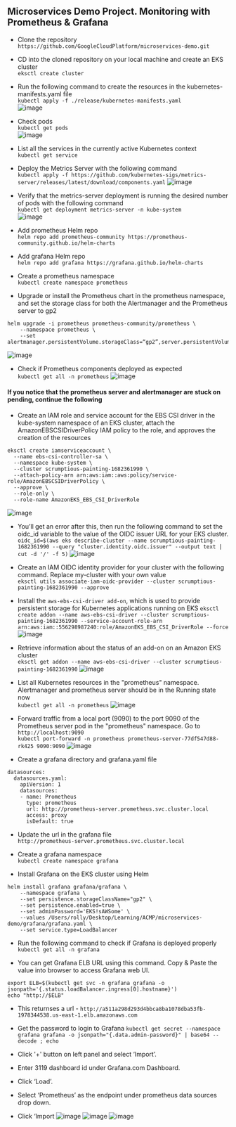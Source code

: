 ## Microservices Demo Project. Monitoring with Prometheus & Grafana

* Clone the repository <br>
```https://github.com/GoogleCloudPlatform/microservices-demo.git``` <br>

* CD into the cloned repository on your local machine and create an EKS cluster <br>
```eksctl create cluster``` <br>

* Run the following command to create the resources in the kubernetes-manifests.yaml file <br>
```kubectl apply -f ./release/kubernetes-manifests.yaml``` <br>
![image](https://user-images.githubusercontent.com/31238382/234110703-d6ab5a9e-3bd8-4ae2-a829-6d9d00755006.png)

* Check pods <br>
```kubectl get pods``` <br>
![image](https://user-images.githubusercontent.com/31238382/234110744-29b5b8fc-ffb1-4001-874f-c9819f731b66.png)

* List all the services in the currently active Kubernetes context <br>
```kubectl get service``` <br> 

* Deploy the Metrics Server with the following command <br>
```kubectl apply -f https://github.com/kubernetes-sigs/metrics-server/releases/latest/download/components.yaml```
![image](https://user-images.githubusercontent.com/31238382/234110808-a637790e-3a13-41fb-8d45-27171f45d0df.png)

* Verify that the metrics-server deployment is running the desired number of pods with the following command <br>
```kubectl get deployment metrics-server -n kube-system``` <br>
![image](https://user-images.githubusercontent.com/31238382/234110863-a5f26f80-4fdd-4798-a9b2-c81e9e317d35.png)

* Add prometheus Helm repo <br>
```helm repo add prometheus-community https://prometheus-community.github.io/helm-charts``` <br>

* Add grafana Helm repo <br>
```helm repo add grafana https://grafana.github.io/helm-charts```

* Create a prometheus namespace <br>
```kubectl create namespace prometheus``` <br>

* Upgrade or install the Prometheus chart in the prometheus namespace, and set the storage class for both the Alertmanager and the Prometheus server to gp2 <br>
```
helm upgrade -i prometheus prometheus-community/prometheus \
    --namespace prometheus \
    --set alertmanager.persistentVolume.storageClass=“gp2”,server.persistentVolume.storageClass=“gp2”
```
![image](https://user-images.githubusercontent.com/31238382/234111062-36cdbad1-af0f-442e-a664-e7999f78695a.png)

* Check if Prometheus components deployed as expected <br>
```kubectl get all -n prometheus```
![image](https://user-images.githubusercontent.com/31238382/234111145-061c6f71-96b7-4bba-89a4-362051aab054.png)

#### If you notice that the prometheus server and alertmanager are stuck on pending, continue the following <br>

* Create an IAM role and service account for the EBS CSI driver in the kube-system namespace of an EKS cluster, attach the AmazonEBSCSIDriverPolicy IAM policy to the role, and approves the creation of the resources
```
eksctl create iamserviceaccount \
  --name ebs-csi-controller-sa \
  --namespace kube-system \
  --cluster scrumptious-painting-1682361990 \
  --attach-policy-arn arn:aws:iam::aws:policy/service-role/AmazonEBSCSIDriverPolicy \
  --approve \
  --role-only \
  --role-name AmazonEKS_EBS_CSI_DriverRole
```
![image](https://user-images.githubusercontent.com/31238382/234111368-31dc38c6-1cd1-4163-863f-719193430647.png)

* You’ll get an error after this, then run the following command to  set the oidc_id variable to the value of the OIDC issuer URL for your EKS cluster.
```oidc_id=$(aws eks describe-cluster --name scrumptious-painting-1682361990 --query "cluster.identity.oidc.issuer" --output text | cut -d '/' -f 5)```
![image](https://user-images.githubusercontent.com/31238382/234111290-a1b477ef-0455-47fe-b49b-913d03ebea50.png)

* Create an IAM OIDC identity provider for your cluster with the following command. Replace my-cluster with your own value <br>
```eksctl utils associate-iam-oidc-provider --cluster scrumptious-painting-1682361990 --approve```

* Install the ```aws-ebs-csi-driver add-on```, which is used to provide persistent storage for Kubernetes applications running on EKS
```eksctl create addon --name aws-ebs-csi-driver --cluster scrumptious-painting-1682361990 --service-account-role-arn arn:aws:iam::556298987240:role/AmazonEKS_EBS_CSI_DriverRole --force```
![image](https://user-images.githubusercontent.com/31238382/234111464-1cb5669c-7893-4b9c-bf96-16fa39ee5a78.png)

* Retrieve information about the status of an add-on on an Amazon EKS cluster <br>
```eksctl get addon --name aws-ebs-csi-driver --cluster scrumptious-painting-1682361990```
![image](https://user-images.githubusercontent.com/31238382/234111521-1fae72c9-777a-4e2e-b932-29d0b8cb45f2.png)

* List all Kubernetes resources in the "prometheus" namespace. Alertmanager and prometheus server should be in the Running state now <br>
```kubectl get all -n prometheus```
![image](https://user-images.githubusercontent.com/31238382/234111564-95f8bb7f-637c-4a81-aafb-e9acd5b004ea.png)

* Forward traffic from a local port (9090) to the port 9090 of the Prometheus server pod in the "prometheus" namespace. Go to ```http://localhost:9090``` <br>
```kubectl port-forward -n prometheus prometheus-server-77df547d88-rk425 9090:9090```
![image](https://user-images.githubusercontent.com/31238382/234111683-096ca9f9-eafa-4967-baa3-a01e03bb2ada.png)

* Create a grafana directory and grafana.yaml file
```
datasources:
  datasources.yaml:
    apiVersion: 1
    datasources:
    - name: Prometheus
      type: prometheus
      url: http://prometheus-server.prometheus.svc.cluster.local
      access: proxy
      isDefault: true
 ```

* Update the url in the grafana file <br>
```http://prometheus-server.prometheus.svc.cluster.local```

* Create a grafana namespace <br>
```kubectl create namespace grafana```

* Install Grafana on the EKS cluster using Helm <br>
```
helm install grafana grafana/grafana \
    --namespace grafana \
    --set persistence.storageClassName="gp2" \
    --set persistence.enabled=true \
    --set adminPassword='EKS!sAWSome' \
    --values /Users/rolly/Desktop/Learning/ACMP/microservices-demo/grafana/grafana.yaml \
    --set service.type=LoadBalancer
```

* Run the following command to check if Grafana is deployed properly <br>
```kubectl get all -n grafana```

* You can get Grafana ELB URL using this command. Copy & Paste the value into browser to access Grafana web UI.
```
export ELB=$(kubectl get svc -n grafana grafana -o jsonpath='{.status.loadBalancer.ingress[0].hostname}')
echo "http://$ELB"
```

* This returnses a url - ```http://a511a298d293d4bbca8ba1078dba53fb-1978344538.us-east-1.elb.amazonaws.com```

* Get the password to login to Grafana
```kubectl get secret --namespace grafana grafana -o jsonpath="{.data.admin-password}" | base64 --decode ; echo```
 
* Click '+' button on left panel and select ‘Import’.
* Enter 3119 dashboard id under Grafana.com Dashboard.
* Click ‘Load’.
* Select ‘Prometheus’ as the endpoint under prometheus data sources drop down.
* Click ‘Import
![image](https://user-images.githubusercontent.com/31238382/234111807-1484a8ba-c374-4c3c-826e-24f5e6a3978d.png)
![image](https://user-images.githubusercontent.com/31238382/234111844-906e7419-ef96-4273-80fa-38f4ab8ba2e5.png)
![image](https://user-images.githubusercontent.com/31238382/234111873-424af55d-213d-4988-805e-a34873a9bcec.png)
